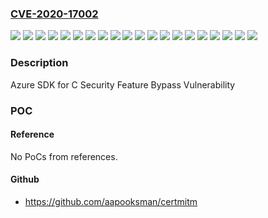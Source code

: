 ### [CVE-2020-17002](https://cve.mitre.org/cgi-bin/cvename.cgi?name=CVE-2020-17002)
![](https://img.shields.io/static/v1?label=Product&message=Azure-c-shared-utility%20Release%20LTS_02_2020_Ref02&color=blue)
![](https://img.shields.io/static/v1?label=Product&message=Azure-c-shared-utility%20Release%20LTS_07_2020_Ref02&color=blue)
![](https://img.shields.io/static/v1?label=Product&message=C%20SDK%20for%20Azure%20IoT%20Release%20LTS_02_2020_Ref02&color=blue)
![](https://img.shields.io/static/v1?label=Product&message=C%20SDK%20for%20Azure%20IoT%20Release%20LTS_07_2020_Ref02&color=blue)
![](https://img.shields.io/static/v1?label=Product&message=C%20SDK%20for%20Azure%20IoT&color=blue)
![](https://img.shields.io/static/v1?label=Product&message=azure-c-shared-utility&color=blue)
![](https://img.shields.io/static/v1?label=Product&message=azure-uamqp-c%20Release%20LTS_02_2020_Ref02&color=blue)
![](https://img.shields.io/static/v1?label=Product&message=azure-uamqp-c%20Release%20LTS_07_2020_Ref02&color=blue)
![](https://img.shields.io/static/v1?label=Product&message=azure-uamqp-c&color=blue)
![](https://img.shields.io/static/v1?label=Product&message=azure-uhttp-c%20Release%20LTS_02_2020_Ref02&color=blue)
![](https://img.shields.io/static/v1?label=Product&message=azure-uhttp-c%20Release%20LTS_07_2020_Ref02&color=blue)
![](https://img.shields.io/static/v1?label=Product&message=azure-uhttp-c&color=blue)
![](https://img.shields.io/static/v1?label=Product&message=azure-umqtt-c%20Release%20LTS_02_2020_Ref02&color=blue)
![](https://img.shields.io/static/v1?label=Product&message=azure-umqtt-c%20Release%20LTS_07_2020_Ref02&color=blue)
![](https://img.shields.io/static/v1?label=Product&message=azure-umqtt-c&color=blue)
![](https://img.shields.io/static/v1?label=Product&message=azure-utpm-c%20Release%20LTS_02_2020_Ref02&color=blue)
![](https://img.shields.io/static/v1?label=Product&message=azure-utpm-c%20Release%20LTS_07_2020_Ref02&color=blue)
![](https://img.shields.io/static/v1?label=Product&message=azure-utpm-c&color=blue)
![](https://img.shields.io/static/v1?label=Version&message=0%20&color=brightgreen)
![](https://img.shields.io/static/v1?label=Vulnerability&message=Elevation%20of%20Privilege&color=brightgreen)

### Description

Azure SDK for C Security Feature Bypass Vulnerability

### POC

#### Reference
No PoCs from references.

#### Github
- https://github.com/aapooksman/certmitm

